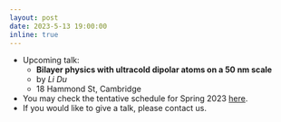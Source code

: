 ```yaml
---
layout: post
date: 2023-5-13 19:00:00
inline: true
---
```


- Upcoming talk:
  - **Bilayer physics with ultracold dipolar atoms on a 50 nm scale**
  - by *Li Du*
  - 18 Hammond St, Cambridge
- You may check the tentative schedule for Spring 2023 [here](https://docs.google.com/spreadsheets/d/1JMghsoa93FFSqsloE4z_SP1rIs2ugggSCiP-hldbLe8/edit?usp=sharing).
- If you would like to give a talk, please contact us.

<!--
layout: post
date: 2022-12-3 19:00:00
inline: true

- Invited talk by Professor Norman Yao!
  - *Introduction to Time Crystals*
  - Please RSVP [here](https://forms.gle/PE3utKMcF4kwtHLt5) -->

